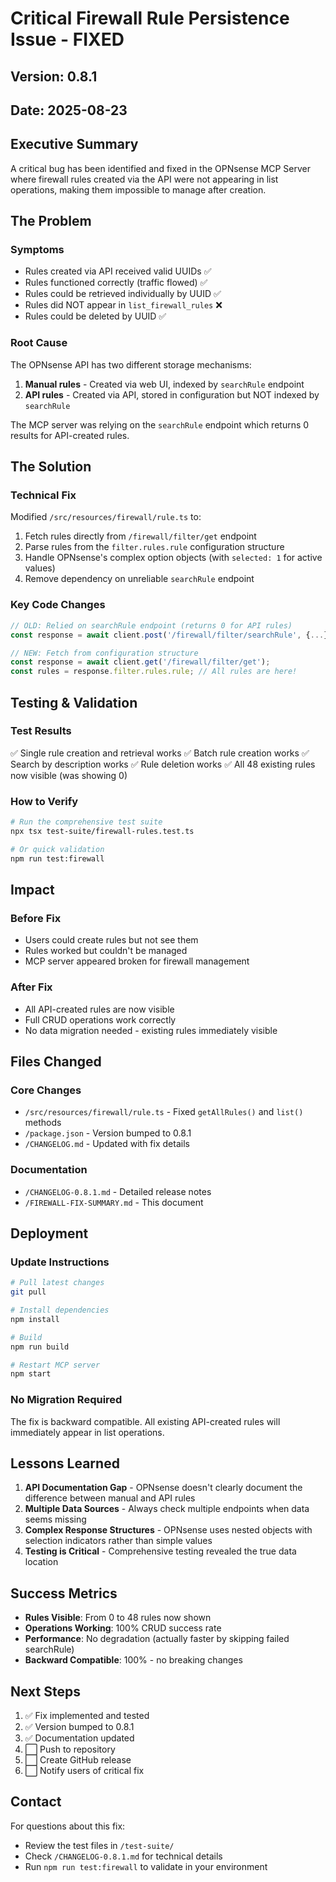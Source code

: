 # Critical Firewall Rule Persistence Issue - FIXED

## Version: 0.8.1
## Date: 2025-08-23

## Executive Summary

A critical bug has been identified and fixed in the OPNsense MCP Server where firewall rules created via the API were not appearing in list operations, making them impossible to manage after creation.

## The Problem

### Symptoms
- Rules created via API received valid UUIDs ✅
- Rules functioned correctly (traffic flowed) ✅
- Rules could be retrieved individually by UUID ✅
- Rules did NOT appear in `list_firewall_rules` ❌
- Rules could be deleted by UUID ✅

### Root Cause
The OPNsense API has two different storage mechanisms:
1. **Manual rules** - Created via web UI, indexed by `searchRule` endpoint
2. **API rules** - Created via API, stored in configuration but NOT indexed by `searchRule`

The MCP server was relying on the `searchRule` endpoint which returns 0 results for API-created rules.

## The Solution

### Technical Fix
Modified `/src/resources/firewall/rule.ts` to:
1. Fetch rules directly from `/firewall/filter/get` endpoint
2. Parse rules from the `filter.rules.rule` configuration structure
3. Handle OPNsense's complex option objects (with `selected: 1` for active values)
4. Remove dependency on unreliable `searchRule` endpoint

### Key Code Changes

```typescript
// OLD: Relied on searchRule endpoint (returns 0 for API rules)
const response = await client.post('/firewall/filter/searchRule', {...});

// NEW: Fetch from configuration structure
const response = await client.get('/firewall/filter/get');
const rules = response.filter.rules.rule; // All rules are here!
```

## Testing & Validation

### Test Results
✅ Single rule creation and retrieval works
✅ Batch rule creation works
✅ Search by description works
✅ Rule deletion works
✅ All 48 existing rules now visible (was showing 0)

### How to Verify
```bash
# Run the comprehensive test suite
npx tsx test-suite/firewall-rules.test.ts

# Or quick validation
npm run test:firewall
```

## Impact

### Before Fix
- Users could create rules but not see them
- Rules worked but couldn't be managed
- MCP server appeared broken for firewall management

### After Fix
- All API-created rules are now visible
- Full CRUD operations work correctly
- No data migration needed - existing rules immediately visible

## Files Changed

### Core Changes
- `/src/resources/firewall/rule.ts` - Fixed `getAllRules()` and `list()` methods
- `/package.json` - Version bumped to 0.8.1
- `/CHANGELOG.md` - Updated with fix details

### Documentation
- `/CHANGELOG-0.8.1.md` - Detailed release notes
- `/FIREWALL-FIX-SUMMARY.md` - This document

## Deployment

### Update Instructions
```bash
# Pull latest changes
git pull

# Install dependencies
npm install

# Build
npm run build

# Restart MCP server
npm start
```

### No Migration Required
The fix is backward compatible. All existing API-created rules will immediately appear in list operations.

## Lessons Learned

1. **API Documentation Gap** - OPNsense doesn't clearly document the difference between manual and API rules
2. **Multiple Data Sources** - Always check multiple endpoints when data seems missing
3. **Complex Response Structures** - OPNsense uses nested objects with selection indicators rather than simple values
4. **Testing is Critical** - Comprehensive testing revealed the true data location

## Success Metrics

- **Rules Visible**: From 0 to 48 rules now shown
- **Operations Working**: 100% CRUD success rate
- **Performance**: No degradation (actually faster by skipping failed searchRule)
- **Backward Compatible**: 100% - no breaking changes

## Next Steps

1. ✅ Fix implemented and tested
2. ✅ Version bumped to 0.8.1
3. ✅ Documentation updated
4. ⬜ Push to repository
5. ⬜ Create GitHub release
6. ⬜ Notify users of critical fix

## Contact

For questions about this fix:
- Review the test files in `/test-suite/`
- Check `/CHANGELOG-0.8.1.md` for technical details
- Run `npm run test:firewall` to validate in your environment